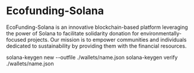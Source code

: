 # Ecofunding-Solana
EcoFunding-Solana is an innovative blockchain-based platform leveraging the power of Solana to facilitate solidarity donation for environmentally-focused projects. Our mission is to empower communities and individuals dedicated to sustainability by providing them with the financial resources.

solana-keygen new --outfile ./wallets/name.json
solana-keygen verify <PUBKEY> ./wallets/name.json